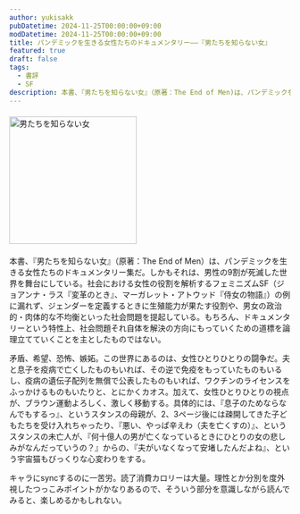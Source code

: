 ```yaml
---
author: yukisakk
pubDatetime: 2024-11-25T00:00:00+09:00
modDatetime: 2024-11-25T00:00:00+09:00
title: パンデミックを生きる女性たちのドキュメンタリー——『男たちを知らない女』
featured: true
draft: false
tags:
  - 書評
  - SF
description: 本書、『男たちを知らない女』（原著：The End of Men)は、パンデミックを生きる女性たちのドキュメンタリー集だ。
---
```


<div style="margin: 20px 0">
<a href="https://www.amazon.co.jp/dp/4150123586/ref=nosim?tag=revbooks03-22" class="inline-block" style="margin: 0; padding: 0; border-width: 0;">
<img class="inline-block" src="https://images-na.ssl-images-amazon.com/images/P/4150123586.09.LZZZZZZZ.jpg" alt="男たちを知らない女" style="width: 228px; height: auto; border-radius: 0; margin: 0; padding: 0;">
</a>
</div>

本書、『男たちを知らない女』（原著：The End of Men）は、パンデミックを生きる女性たちのドキュメンタリー集だ。しかもそれは、男性の9割が死滅した世界を舞台にしている。社会における女性の役割を解析するフェミニズムSF（ジョアンナ・ラス『変革のとき』、マーガレット・アトウッド『侍女の物語』）の例に漏れず、ジェンダーを定義するときに生殖能力が果たす役割や、男女の政治的・肉体的な不均衡といった社会問題を提起している。もちろん、ドキュメンタリーという特性上、社会問題それ自体を解決の方向にもっていくための道標を論理立てていくことを主としたものではない。

矛盾、希望、恐怖、嫉妬。この世界にあるのは、女性ひとりひとりの闘争だ。夫と息子を疫病で亡くしたものもいれば、その逆で免疫をもっていたものもいるし、疫病の遺伝子配列を無償で公表したものもいれば、ワクチンのライセンスをふっかけるものもいたりと、とにかくカオス。加えて、女性ひとりひとりの視点が、ブラウン運動よろしく、激しく移動する。具体的には、『息子のためならなんでもするっ』、というスタンスの母親が、2、3ページ後には疎開してきた子どもたちを受け入れちゃったり、『悪い、やっぱ辛えわ（夫を亡くすの）』、というスタンスの未亡人が、『何十億人の男が亡くなっているときにひとりの女の悲しみがなんだっていうの？』からの、『夫がいなくなって安堵したんだよね』、という宇宙猫もびっくりな心変わりをする。

キャラにsyncするのに一苦労。読了消費カロリーは大量。理性とか分別を度外視したつっこみポイントがかなりあるので、そういう部分を意識しながら読んでみると、楽しめるかもしれない。
